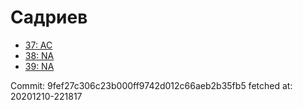 # Садриев
- [37: AC](37.md)
- [38: NA](38.md)
- [39: NA](39.md)

Commit: 9fef27c306c23b000ff9742d012c66aeb2b35fb5
 fetched at: 20201210-221817
